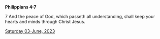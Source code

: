 **Philippians 4:7**

7 And the peace of God, which passeth all understanding, shall keep your hearts and minds through Christ Jesus.

[Saturday 03-June, 2023](https://t.me/s/daily_scripture)
